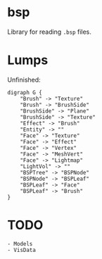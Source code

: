 # bsp

Library for reading `.bsp` files.

# Lumps

Unfinished:

```
digraph G {
    "Brush" -> "Texture"
    "Brush" -> "BrushSide"
    "BrushSide" -> "Plane"
    "BrushSide" -> "Texture"
    "Effect" -> "Brush"
    "Entity" -> ""
    "Face" -> "Texture"
    "Face" -> "Effect"
    "Face" -> "Vertex"
    "Face" -> "MeshVert"
    "Face" -> "Lightmap"
    "LightVol" -> ""
    "BSPTree" -> "BSPNode"
    "BSPNode" -> "BSPLeaf"
    "BSPLeaf" -> "Face"
    "BSPLeaf" -> "Brush"
}
```

# TODO
    - Models
    - VisData